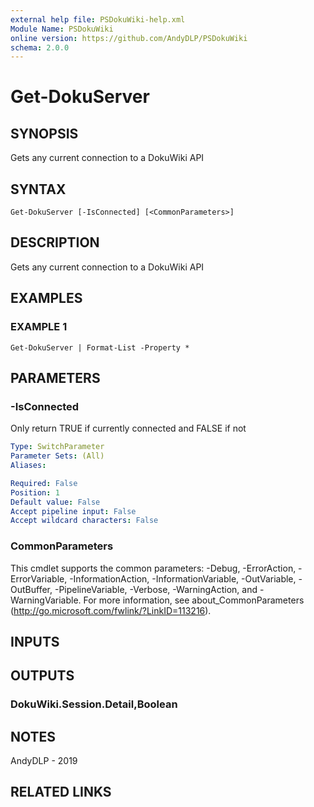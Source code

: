 ```yaml
---
external help file: PSDokuWiki-help.xml
Module Name: PSDokuWiki
online version: https://github.com/AndyDLP/PSDokuWiki
schema: 2.0.0
---
```


# Get-DokuServer

## SYNOPSIS
Gets any current connection to a DokuWiki API

## SYNTAX

```
Get-DokuServer [-IsConnected] [<CommonParameters>]
```

## DESCRIPTION
Gets any current connection to a DokuWiki API

## EXAMPLES

### EXAMPLE 1
```
Get-DokuServer | Format-List -Property *
```

## PARAMETERS

### -IsConnected
Only return TRUE if currently connected and FALSE if not

```yaml
Type: SwitchParameter
Parameter Sets: (All)
Aliases:

Required: False
Position: 1
Default value: False
Accept pipeline input: False
Accept wildcard characters: False
```

### CommonParameters
This cmdlet supports the common parameters: -Debug, -ErrorAction, -ErrorVariable, -InformationAction, -InformationVariable, -OutVariable, -OutBuffer, -PipelineVariable, -Verbose, -WarningAction, and -WarningVariable. For more information, see about_CommonParameters (http://go.microsoft.com/fwlink/?LinkID=113216).

## INPUTS

## OUTPUTS

### DokuWiki.Session.Detail,Boolean
## NOTES
AndyDLP - 2019

## RELATED LINKS
